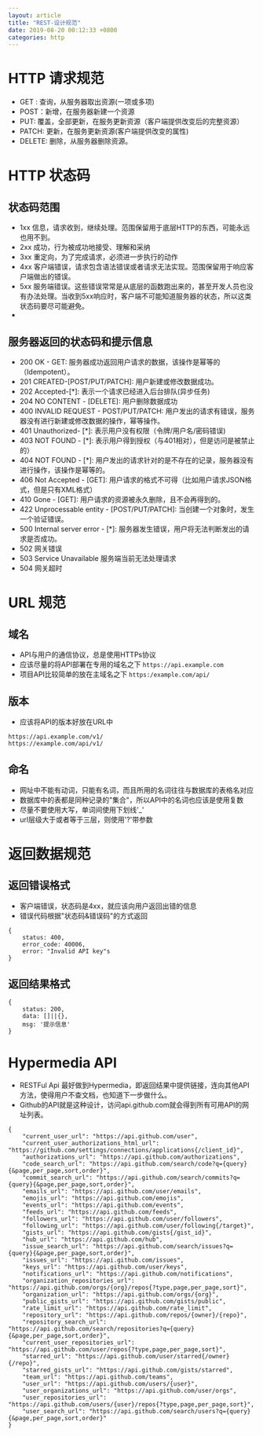 ```yaml
---
layout: article
title: "REST-设计规范"
date: 2019-08-20 00:12:33 +0800
categories: http
---
```



# HTTP 请求规范

- GET : 查询，从服务器取出资源(一项或多项)
- POST：新增，在服务器新建一个资源
- PUT: 覆盖，全部更新，在服务更新资源（客户端提供改变后的完整资源）
- PATCH: 更新，在服务更新资源(客户端提供改变的属性)
- DELETE: 删除，从服务器删除资源。

# HTTP 状态码

## 状态码范围

- 1xx 信息，请求收到，继续处理。范围保留用于底层HTTP的东西，可能永远也用不到。
- 2xx 成功，行为被成功地接受、理解和采纳
- 3xx 重定向，为了完成请求，必须进一步执行的动作
- 4xx 客户端错误，请求包含语法错误或者请求无法实现。范围保留用于响应客户端做出的错误。
- 5xx 服务端错误。这些错误常常是从底层的函数跑出来的，甚至开发人员也没有办法处理。当收到5xx响应时，客户端不可能知道服务器的状态，所以这类状态码要尽可能避免。
- 
## 服务器返回的状态码和提示信息

- 200 OK - GET: 服务器成功返回用户请求的数据，该操作是幂等的（Idempotent）。
- 201 CREATED-[POST/PUT/PATCH]: 用户新建或修改数据成功。
- 202 Accepted-[*]: 表示一个请求已经进入后台排队(异步任务)
- 204 NO CONTENT - [DELETE]: 用户删除数据成功
- 400 INVALID REQUEST - POST/PUT/PATCH: 用户发出的请求有错误，服务器没有进行新建或修改数据的操作，幂等操作。
- 401 Unauthorized- [*]: 表示用户没有权限（令牌/用户名/密码错误)
- 403 NOT FOUND - [*]: 表示用户得到授权（与401相对），但是访问是被禁止的）
- 404 NOT FOUND - [*]: 用户发出的请求针对的是不存在的记录，服务器没有进行操作，该操作是幂等的。
- 406 Not Accepted - [GET]: 用户请求的格式不可得（比如用户请求JSON格式，但是只有XML格式）
- 410 Gone - [GET]: 用户请求的资源被永久删除，且不会再得到的。
- 422 Unprocessable entity - [POST/PUT/PATCH]: 当创建一个对象时，发生一个验证错误。
- 500 Internal server error - [*]: 服务器发生错误，用户将无法判断发出的请求是否成功。
- 502 网关错误
- 503 Service Unavailable 服务端当前无法处理请求
- 504 网关超时


# URL 规范
## 域名
- API与用户的通信协议，总是使用HTTPs协议
- 应该尽量的将API部署在专用的域名之下 `https://api.example.com`
- 项目API比较简单的放在主域名之下 `https:/example.com/api/`

## 版本
- 应该将API的版本好放在URL中
```
https://api.example.com/v1/
https://example.com/api/v1/
```

## 命名
- 网址中不能有动词，只能有名词，而且所用的名词往往与数据库的表格名对应
- 数据库中的表都是同种记录的"集合"，所以API中的名词也应该是使用复数
- 尽量不要使用大写，单词间使用下划线'_'
- url层级大于或者等于三层，则使用'?'带参数


# 返回数据规范
## 返回错误格式
- 客户端错误，状态码是4xx，就应该向用户返回出错的信息
- 错误代码根据"状态码&错误码"的方式返回
```
{
    status: 400,
    error_code: 40006,
    error: "Invalid API key"s
}
```

## 返回结果格式
```
{
    status: 200,
    data: []||{},
    msg: '提示信息'
}
```

# Hypermedia API
- RESTFul Api 最好做到Hypermedia，即返回结果中提供链接，连向其他API方法，使得用户不查文档，也知道下一步做什么。
- Github的API就是这种设计，访问api.github.com就会得到所有可用API的网址列表。
```
{
    "current_user_url": "https://api.github.com/user",
    "current_user_authorizations_html_url": "https://github.com/settings/connections/applications{/client_id}",
    "authorizations_url": "https://api.github.com/authorizations",
    "code_search_url": "https://api.github.com/search/code?q={query}{&page,per_page,sort,order}",
    "commit_search_url": "https://api.github.com/search/commits?q={query}{&page,per_page,sort,order}",
    "emails_url": "https://api.github.com/user/emails",
    "emojis_url": "https://api.github.com/emojis",
    "events_url": "https://api.github.com/events",
    "feeds_url": "https://api.github.com/feeds",
    "followers_url": "https://api.github.com/user/followers",
    "following_url": "https://api.github.com/user/following{/target}",
    "gists_url": "https://api.github.com/gists{/gist_id}",
    "hub_url": "https://api.github.com/hub",
    "issue_search_url": "https://api.github.com/search/issues?q={query}{&page,per_page,sort,order}",
    "issues_url": "https://api.github.com/issues",
    "keys_url": "https://api.github.com/user/keys",
    "notifications_url": "https://api.github.com/notifications",
    "organization_repositories_url": "https://api.github.com/orgs/{org}/repos{?type,page,per_page,sort}",
    "organization_url": "https://api.github.com/orgs/{org}",
    "public_gists_url": "https://api.github.com/gists/public",
    "rate_limit_url": "https://api.github.com/rate_limit",
    "repository_url": "https://api.github.com/repos/{owner}/{repo}",
    "repository_search_url": "https://api.github.com/search/repositories?q={query}{&page,per_page,sort,order}",
    "current_user_repositories_url": "https://api.github.com/user/repos{?type,page,per_page,sort}",
    "starred_url": "https://api.github.com/user/starred{/owner}{/repo}",
    "starred_gists_url": "https://api.github.com/gists/starred",
    "team_url": "https://api.github.com/teams",
    "user_url": "https://api.github.com/users/{user}",
    "user_organizations_url": "https://api.github.com/user/orgs",
    "user_repositories_url": "https://api.github.com/users/{user}/repos{?type,page,per_page,sort}",
    "user_search_url": "https://api.github.com/search/users?q={query}{&page,per_page,sort,order}"
}
```